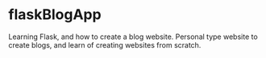 # flaskBlogApp
Learning Flask, and how to create a blog website. Personal type website to create blogs, and learn of creating websites from scratch.
